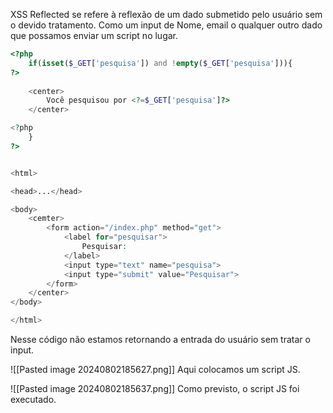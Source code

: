 XSS Reflected se refere à reflexão de um dado submetido pelo usuário sem o devido tratamento. Como um input de Nome, email o qualquer outro dado que possamos enviar um script no lugar.

```php
<?php
	if(isset($_GET['pesquisa']) and !empty($_GET['pesquisa'])){
?>
	
	<center>
		Você pesquisou por <?=$_GET['pesquisa']?>
	</center>

<?php
	}
?>


<html>

<head>...</head>

<body>
	<cemter>
		<form action="/index.php" method="get">
			<label for="pesquisar">
				Pesquisar:
			</label>
			<input type="text" name="pesquisa">
			<input type="submit" value="Pesquisar">
		</form>
	</center>
</body>

</html>
```
Nesse código não estamos retornando a entrada do usuário sem tratar o input.

![[Pasted image 20240802185627.png]]
Aqui colocamos um script JS.

![[Pasted image 20240802185637.png]]
Como previsto, o script JS foi executado.














































